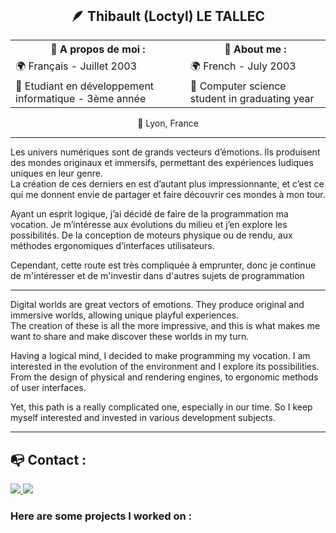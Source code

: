 <header>
  
</header>

<body>
  <section>
    <div align="center">
      <h1> 🪶 Thibault (Loctyl) LE TALLEC </h1>
    </div> 
  </section>

  <section>
    <div align="center">
      <table>
        <tr>
          <th>🔖 A propos de moi :</th>
          <th>🔖 About me :</th>
        </tr>
        <tr>
          <td>🌍 Français - Juillet 2003</td>
          <td>🌍 French - July 2003</td>
        </tr>
        <tr>
          <td>📌 Etudiant en développement informatique - 3ème année</td>
          <td>📌 Computer science student in graduating year</td>
        </tr>
      </table>
    📍 Lyon, France
    </div>
    <hr>
      <p>Les univers numériques sont de grands vecteurs d’émotions. Ils produisent des mondes originaux et immersifs, permettant des expériences ludiques uniques en leur genre.<br>
      La création de ces derniers en est d’autant plus impressionnante, et c’est ce qui me donnent envie de partager et faire découvrir ces mondes à mon tour.</p>
      <p>Ayant un esprit logique, j’ai décidé de faire de la programmation ma vocation. Je m’intéresse aux évolutions du milieu et j’en explore les possibilités. De la conception de moteurs physique ou de rendu, aux méthodes ergonomiques d’interfaces utilisateurs.</p>
      <p>Cependant, cette route est très compliquée à emprunter, donc je continue de m'intéresser et de m'investir dans d'autres sujets de programmation</p>
    <hr>
        <p>Digital worlds are great vectors of emotions. They produce original and immersive worlds, allowing unique playful experiences.<br>
        The creation of these is all the more impressive, and this is what makes me want to share and make discover these worlds in my turn.</p>
        <p>Having a logical mind, I decided to make programming my vocation. I am interested in the evolution of the environment and I explore its possibilities. From the design of physical and rendering engines, to ergonomic methods of user interfaces.</p>
        <p>Yet, this path is a really complicated one, especially in our time. So I keep myself interested and invested in various development subjects.</p>
    <hr>
  </section>

  <section>
    <h2> 📭 Contact : </h2>
    <a href="https://www.linkedin.com/in/thibault-le-tallec-/">
      <img src="https://img.shields.io/badge/LinkedIn-0077B5?style=for-the-badge&logo=linkedin&logoColor=white"/>
    </a>
    <a href="mailto:letallec.thibault@gmail.com">
      <img src="https://img.shields.io/badge/Gmail-D14836?style=for-the-badge&logo=gmail&logoColor=white"/>
    </a>
  </section>  

  <h3>Here are some projects I worked on : </h3>
</body>

<!--

**Loctryl/Loctryl** is a ✨ _special_ ✨ repository because its `README.md` (this file) appears on your GitHub profile.

Here are some ideas to get you started:

- 🔭 I’m currently working on ...
- 🌱 I’m currently learning ...
- 👯 I’m looking to collaborate on ...
- 🤔 I’m looking for help with ...
- 💬 Ask me about ...
- 📫 How to reach me: ...
- 😄 Pronouns: ...
- ⚡ Fun fact: ...
-->
